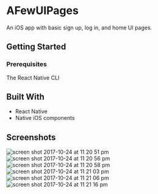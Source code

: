 # AFewUIPages

An iOS app with basic sign up, log in, and home UI pages.

## Getting Started
### Prerequisites

The React Native CLI


## Built With

* React Native
* Native iOS components

## Screenshots

![screen shot 2017-10-24 at 11 20 51 pm](https://user-images.githubusercontent.com/10103467/31983408-0dfc88fe-b912-11e7-9d35-6abbd70f20ff.png)
![screen shot 2017-10-24 at 11 20 56 pm](https://user-images.githubusercontent.com/10103467/31983409-0e26fbb6-b912-11e7-9878-a1c1a6ec4640.png)
![screen shot 2017-10-24 at 11 20 58 pm](https://user-images.githubusercontent.com/10103467/31983410-0e643d82-b912-11e7-90d3-55b84a6f662f.png)
![screen shot 2017-10-24 at 11 21 03 pm](https://user-images.githubusercontent.com/10103467/31983411-0e876e38-b912-11e7-8cd5-db905253e248.png)
![screen shot 2017-10-24 at 11 21 06 pm](https://user-images.githubusercontent.com/10103467/31983412-0ebfb7d4-b912-11e7-8ba0-af1ca874a18c.png)
![screen shot 2017-10-24 at 11 21 16 pm](https://user-images.githubusercontent.com/10103467/31983413-0ede6fb2-b912-11e7-9294-a76313399a8a.png)

